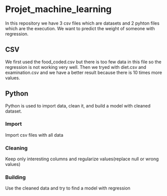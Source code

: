 # Projet_machine_learning
In this repository we have 3 csv files which are datasets and 2 pyhton files which are the execution.
We want to predict the weight of someone with regression.

## CSV
We first used the food_coded.csv but there is too few data in this file so the regression is not working very well.
Then we tryed with diet.csv and examination.csv and we have a better result because there is 10 times more values.

## Python
Python is used to import data, clean it, and build a model with cleaned dataset.

  ### Import
  Import csv files with all data
  
  ### Cleaning
  Keep only interesting columns and regularize values(replace null or wrong values)
  
  ### Building
  Use the cleaned data and try to find a model with regression

